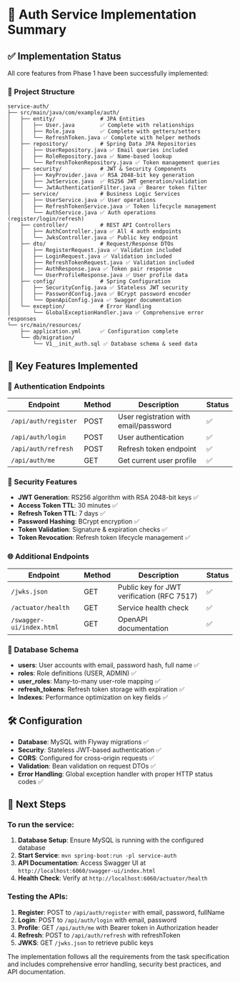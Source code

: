 # 🚀 Auth Service Implementation Summary

## ✅ Implementation Status

All core features from Phase 1 have been successfully implemented:

### 📂 Project Structure

```
service-auth/
├── src/main/java/com/example/auth/
│   ├── entity/              # JPA Entities
│   │   ├── User.java        ✅ Complete with relationships
│   │   ├── Role.java        ✅ Complete with getters/setters
│   │   └── RefreshToken.java ✅ Complete with helper methods
│   ├── repository/          # Spring Data JPA Repositories
│   │   ├── UserRepository.java ✅ Email queries included
│   │   ├── RoleRepository.java ✅ Name-based lookup
│   │   └── RefreshTokenRepository.java ✅ Token management queries
│   ├── security/            # JWT & Security Components
│   │   ├── KeyProvider.java ✅ RSA 2048-bit key generation
│   │   ├── JwtService.java  ✅ RS256 JWT generation/validation
│   │   └── JwtAuthenticationFilter.java ✅ Bearer token filter
│   ├── service/             # Business Logic Services
│   │   ├── UserService.java ✅ User operations
│   │   ├── RefreshTokenService.java ✅ Token lifecycle management
│   │   └── AuthService.java ✅ Auth operations (register/login/refresh)
│   ├── controller/          # REST API Controllers
│   │   ├── AuthController.java ✅ All 4 auth endpoints
│   │   └── JwksController.java ✅ Public key endpoint
│   ├── dto/                 # Request/Response DTOs
│   │   ├── RegisterRequest.java ✅ Validation included
│   │   ├── LoginRequest.java ✅ Validation included
│   │   ├── RefreshTokenRequest.java ✅ Validation included
│   │   ├── AuthResponse.java ✅ Token pair response
│   │   └── UserProfileResponse.java ✅ User profile data
│   ├── config/              # Spring Configuration
│   │   ├── SecurityConfig.java ✅ Stateless JWT security
│   │   ├── PasswordConfig.java ✅ BCrypt password encoder
│   │   └── OpenApiConfig.java ✅ Swagger documentation
│   └── exception/           # Error Handling
│       └── GlobalExceptionHandler.java ✅ Comprehensive error responses
└── src/main/resources/
    ├── application.yml      ✅ Configuration complete
    └── db/migration/
        └── V1__init_auth.sql ✅ Database schema & seed data
```

## 🔧 Key Features Implemented

### 🔐 Authentication Endpoints

| Endpoint             | Method | Description                           | Status |
| -------------------- | ------ | ------------------------------------- | ------ |
| `/api/auth/register` | POST   | User registration with email/password | ✅     |
| `/api/auth/login`    | POST   | User authentication                   | ✅     |
| `/api/auth/refresh`  | POST   | Refresh token endpoint                | ✅     |
| `/api/auth/me`       | GET    | Get current user profile              | ✅     |

### 🔑 Security Features

- **JWT Generation**: RS256 algorithm with RSA 2048-bit keys ✅
- **Access Token TTL**: 30 minutes ✅
- **Refresh Token TTL**: 7 days ✅
- **Password Hashing**: BCrypt encryption ✅
- **Token Validation**: Signature & expiration checks ✅
- **Token Revocation**: Refresh token lifecycle management ✅

### 🌐 Additional Endpoints

| Endpoint                 | Method | Description                                | Status |
| ------------------------ | ------ | ------------------------------------------ | ------ |
| `/jwks.json`             | GET    | Public key for JWT verification (RFC 7517) | ✅     |
| `/actuator/health`       | GET    | Service health check                       | ✅     |
| `/swagger-ui/index.html` | GET    | OpenAPI documentation                      | ✅     |

### 💾 Database Schema

- **users**: User accounts with email, password hash, full name ✅
- **roles**: Role definitions (USER, ADMIN) ✅
- **user_roles**: Many-to-many user-role mapping ✅
- **refresh_tokens**: Refresh token storage with expiration ✅
- **Indexes**: Performance optimization on key fields ✅

## 🛠 Configuration

- **Database**: MySQL with Flyway migrations ✅
- **Security**: Stateless JWT-based authentication ✅
- **CORS**: Configured for cross-origin requests ✅
- **Validation**: Bean validation on request DTOs ✅
- **Error Handling**: Global exception handler with proper HTTP status codes ✅

## 🎯 Next Steps

### To run the service:

1. **Database Setup**: Ensure MySQL is running with the configured database
2. **Start Service**: `mvn spring-boot:run -pl service-auth`
3. **API Documentation**: Access Swagger UI at `http://localhost:6060/swagger-ui/index.html`
4. **Health Check**: Verify at `http://localhost:6060/actuator/health`

### Testing the APIs:

1. **Register**: POST to `/api/auth/register` with email, password, fullName
2. **Login**: POST to `/api/auth/login` with email, password
3. **Profile**: GET `/api/auth/me` with Bearer token in Authorization header
4. **Refresh**: POST to `/api/auth/refresh` with refreshToken
5. **JWKS**: GET `/jwks.json` to retrieve public keys

The implementation follows all the requirements from the task specification and includes comprehensive error handling, security best practices, and API documentation.
